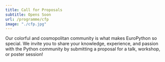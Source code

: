 ```yaml
---
title: Call for Proposals
subtitle: Opens Soon
url: /programme/cfp
image: "./cfp.jpg"
---
```


Our colorful and cosmopolitan community is what makes EuroPython so special. We
invite you to share your knowledge, experience, and passion with the Python
community by submitting a proposal for a talk, workshop, or poster session!
